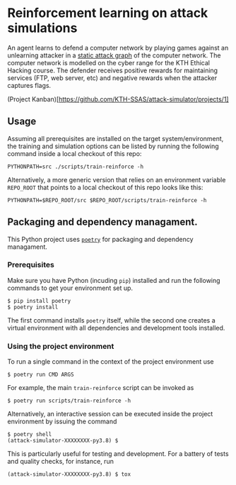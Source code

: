 # Reinforcement learning on attack simulations

An agent learns to defend a computer network by playing games against an unlearning attacker in a [static attack graph](docs/graphviz.pdf) of the computer network. The computer network is modelled on the cyber range for the KTH Ethical Hacking course. The defender receives positive rewards for maintaining services (FTP, web server, etc) and negative rewards when the attacker captures flags. 

(Project Kanban)[https://github.com/KTH-SSAS/attack-simulator/projects/1]

## Usage

Assuming all prerequisites are installed on the target system/environment,
the training and simulation options can be listed by running the following
command inside a local checkout of this repo:

```
PYTHONPATH=src ./scripts/train-reinforce -h
```

Alternatively, a more generic version that relies on an environment variable
`REPO_ROOT` that points to a local checkout of this repo looks like this:
```
PYTHONPATH=$REPO_ROOT/src $REPO_ROOT/scripts/train-reinforce -h
```


## Packaging and dependency managament.

This Python project uses [`poetry`](https://python-poetry.org)
for packaging and dependency managament.

### Prerequisites

Make sure you have Python (incuding `pip`) installed and
run the following commands to get your environment set up.

```
$ pip install poetry
$ poetry install
```

The first command installs `poetry` itself, while the second one
creates a virtual environment with all dependencies and development
tools installed.


### Using the project environment

To run a single command in the context of the project environment use

```
$ poetry run CMD ARGS
```

For example, the main `train-reinforce` script can be invoked as
```
$ poetry run scripts/train-reinforce -h
```

Alternatively, an interactive session can be executed inside
the project environment by issuing the command

```
$ poetry shell
(attack-simulator-XXXXXXXX-py3.8) $
```

This is particularly useful for testing and development.
For a battery of tests and quality checks, for instance, run

```
(attack-simulator-XXXXXXXX-py3.8) $ tox
```
